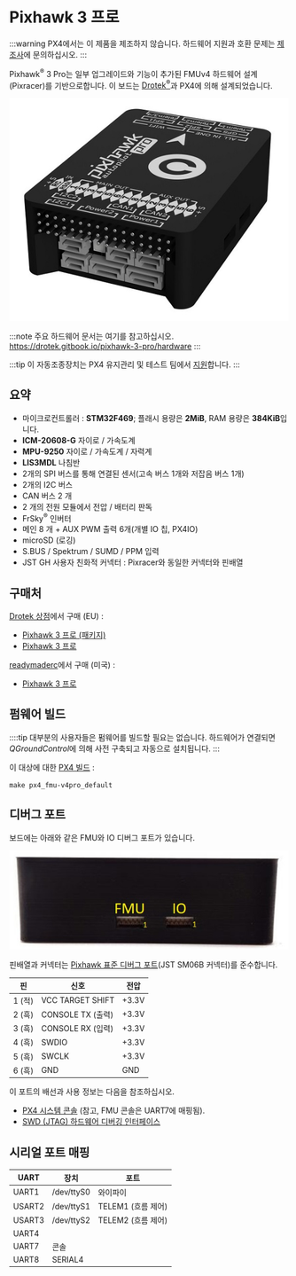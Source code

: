 # Pixhawk 3 프로

:::warning PX4에서는 이 제품을 제조하지 않습니다. 하드웨어 지원과 호환 문제는 [제조사](https://store-drotek.com/)에 문의하십시오.
:::

Pixhawk<sup>&reg;</sup> 3 Pro는 일부 업그레이드와 기능이 추가된 FMUv4 하드웨어 설계 (Pixracer)를 기반으로합니다. 이 보드는 [Drotek<sup>&reg;</sup>](https://drotek.com)과 PX4에 의해 설계되었습니다.

![Pixhawk 3 프로 히어로 이미지](../../assets/hardware/hardware-pixhawk3_pro.jpg)

:::note
주요 하드웨어 문서는 여기를 참고하십시오. https://drotek.gitbook.io/pixhawk-3-pro/hardware
:::

:::tip
이 자동조종장치는 PX4 유지관리 및 테스트 팀에서 [지원](../flight_controller/autopilot_pixhawk_standard.md)합니다.
:::

## 요약

- 마이크로컨트롤러 : **STM32F469**; 플래시 용량은 **2MiB**, RAM 용량은 **384KiB**입니다.
- **ICM-20608-G** 자이로 / 가속도계
- **MPU-9250** 자이로 / 가속도계 / 자력계
- **LIS3MDL** 나침반
- 2개의 SPI 버스를 통해 연결된 센서(고속 버스 1개와 저잡음 버스 1개)
- 2개의 I2C 버스
- CAN 버스 2 개
- 2 개의 전원 모듈에서 전압 / 배터리 판독
- FrSky<sup>&reg;</sup> 인버터
- 메인 8 개 + AUX PWM 출력 6개(개별 IO 칩, PX4IO)
- microSD (로깅)
- S.BUS / Spektrum / SUMD / PPM 입력
- JST GH 사용자 친화적 커넥터 : Pixracer와 동일한 커넥터와 핀배열

## 구매처

[Drotek 상점](https://store.drotek.com/)에서 구매 (EU) :

- [Pixhawk 3 프로 (패키지)](https://store.drotek.com/autopilots/844-pixhawk-3-pro-pack.html)
- [Pixhawk 3 프로](https://store.drotek.com/autopilots/821-pixhawk-pro-autopilot-8944595120557.html)

[readymaderc](https://www.readymaderc.com)에서 구매 (미국) :

- [Pixhawk 3 프로](https://www.readymaderc.com/products/details/pixhawk-3-pro-flight-controller)

## 펌웨어 빌드

::::tip 대부분의 사용자들은 펌웨어를 빌드할 필요는 없습니다. 하드웨어가 연결되면 *QGroundControl*에 의해 사전 구축되고 자동으로 설치됩니다.
:::

이 대상에 대한 [PX4 빌드](../dev_setup/building_px4.md) :

    make px4_fmu-v4pro_default
    

## 디버그 포트

보드에는 아래와 같은 FMU와 IO 디버그 포트가 있습니다.

![디버그 포트](../../assets/flight_controller/pixhawk3pro/pixhawk3_pro_debug_ports.jpg)

핀배열과 커넥터는 [Pixhawk 표준 디버그 포트](https://pixhawk.org/pixhawk-connector-standard/#dronecode_debug)(JST SM06B 커넥터)를 준수합니다.

| 핀     | 신호               | 전압    |
| ----- | ---------------- | ----- |
| 1 (적) | VCC TARGET SHIFT | +3.3V |
| 2 (흑) | CONSOLE TX (출력)  | +3.3V |
| 3 (흑) | CONSOLE RX (입력)  | +3.3V |
| 4 (흑) | SWDIO            | +3.3V |
| 5 (흑) | SWCLK            | +3.3V |
| 6 (흑) | GND              | GND   |

이 포트의 배선과 사용 정보는 다음을 참조하십시오.

- [PX4 시스템 콘솔](../debug/system_console.md#pixhawk_debug_port) (참고, FMU 콘솔은 UART7에 매핑됨).
- [SWD (JTAG) 하드웨어 디버깅 인터페이스](../debug/swd_debug.md)

## 시리얼 포트 매핑

| UART   | 장치         | 포트             |
| ------ | ---------- | -------------- |
| UART1  | /dev/ttyS0 | 와이파이           |
| USART2 | /dev/ttyS1 | TELEM1 (흐름 제어) |
| USART3 | /dev/ttyS2 | TELEM2 (흐름 제어) |
| UART4  |            |                |
| UART7  | 콘솔         |                |
| UART8  | SERIAL4    |                |

<!-- Note: Got ports using https://github.com/PX4/px4_user_guide/pull/672#issuecomment-598198434 -->